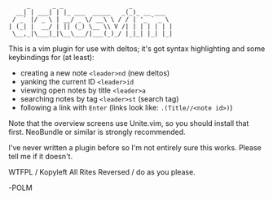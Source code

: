 
         _      _ _                  _           
      __| | ___| | |_ ___  _____   _(_)_ __ ___  
     / _` |/ _ \ | __/ _ \/ __\ \ / / | '_ ` _ \ 
    | (_| |  __/ | || (_) \__ \\ V /| | | | | | |
     \__,_|\___|_|\__\___/|___(_)_/ |_|_| |_| |_|
                                                 

This is a vim plugin for use with deltos; it's got syntax highlighting and some
keybindings for (at least):

- creating a new note `<leader>nd` (new deltos)
- yanking the current ID `<leader>id`
- viewing open notes by title `<leader>a`
- searching notes by tag `<leader>st` (search tag)
- following a link with `Enter` (links look like: `.(Title//<note id>)`)

Note that the overview screens use Unite.vim, so you should install that first.
NeoBundle or similar is strongly recommended.

I've never written a plugin before so I'm not entirely sure this works. Please
tell me if it doesn't. 

WTFPL / Kopyleft All Rites Reversed / do as you please.

-POLM
